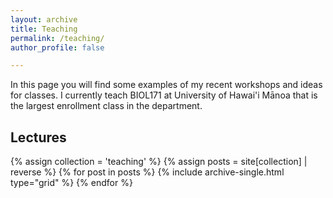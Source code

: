 ```yaml
---
layout: archive
title: Teaching
permalink: /teaching/
author_profile: false

---
```

In this page you will find some examples of my recent workshops and ideas for classes. I currently teach BIOL171 at University of Hawai'i Mānoa that is the largest enrollment class in the department.


## Lectures
<div class="grid__wrapper">
{% assign collection = 'teaching' %}
{% assign posts = site[collection] | reverse %}
{% for post in posts %}
{% include archive-single.html type="grid" %}
{% endfor %}
</div>
